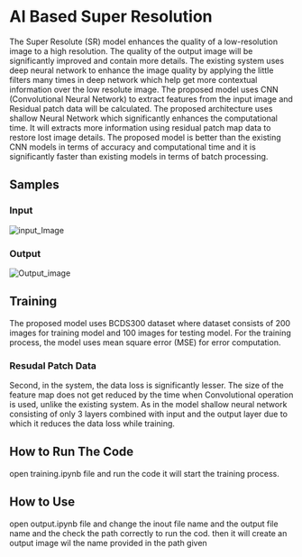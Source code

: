 # AI Based Super Resolution

The Super Resolute (SR) model enhances the
quality of a low-resolution image to a high
resolution. The quality of the output image will
be significantly improved and contain more
details. The existing system uses deep neural
network to enhance the image quality by
applying the little filters many times in deep
network which help get more contextual
information over the low resolute image. The
proposed model uses CNN (Convolutional
Neural Network) to extract features from the
input image and Residual patch data will be
calculated. The proposed architecture uses
shallow Neural Network which significantly
enhances the computational time. It will extracts
more information using residual patch map data
to restore lost image details. The proposed
model is better than the existing CNN models in
terms of accuracy and computational time and it
is significantly faster than existing models in
terms of batch processing.

## Samples
### Input
![input_Image](model/3309.jpg "Input Image")
### Output
![Output_image](model/output_filename_3309.jpg "Output Image")

## Training
The proposed model uses BCDS300 dataset
where dataset consists of 200 images for training
model and 100 images for testing model. For the
training process, the model uses mean square
error (MSE) for error computation.

### Resudal  Patch Data
Second, in the system, the data loss is
significantly lesser. The size of the feature map
does not get reduced by the time when
Convolutional operation is used, unlike the
existing system. As in the model shallow neural
network consisting of only 3 layers combined
with input and the output layer due to which it
reduces the data loss while training.

## How to Run The Code
open training.ipynb file and run the code it will start the training process.

## How to Use
open output.ipynb file and change the inout file name and the output file name and the check the path correctly to run the cod.
then it will create an output image wil the name provided in the path given

